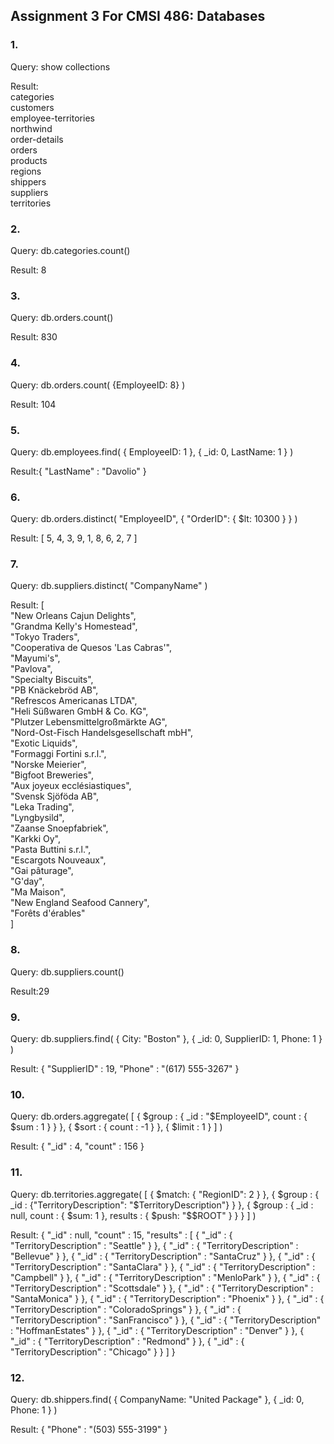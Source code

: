 ## Assignment 3 For CMSI 486: Databases

### 1.
Query: show collections

Result:\
categories\
customers\
employee-territories\
northwind\
order-details\
orders\
products\
regions\
shippers\
suppliers\
territories


### 2.
Query: db.categories.count()

Result: 8

### 3.
Query: db.orders.count()

Result: 830

### 4.
Query: db.orders.count( {EmployeeID: 8} )

Result: 104

### 5.
Query: db.employees.find( { EmployeeID: 1 }, { _id: 0, LastName: 1 } )

Result:{ "LastName" : "Davolio" }

### 6.
Query: db.orders.distinct( "EmployeeID", { "OrderID": { $lt: 10300 } } )

Result: [ 5, 4, 3, 9, 1, 8, 6, 2, 7 ]

### 7. 
Query: db.suppliers.distinct( "CompanyName" )

Result: [  
	"New Orleans Cajun Delights",  
	"Grandma Kelly's Homestead",  
	"Tokyo Traders",  
	"Cooperativa de Quesos 'Las Cabras'",  
	"Mayumi's",  
	"Pavlova",  
	"Specialty Biscuits",  
	"PB Knäckebröd AB",  
	"Refrescos Americanas LTDA",  
	"Heli Süßwaren GmbH & Co. KG",  
	"Plutzer Lebensmittelgroßmärkte AG",  
	"Nord-Ost-Fisch Handelsgesellschaft mbH",  
	"Exotic Liquids",  
	"Formaggi Fortini s.r.l.",  
	"Norske Meierier",  
	"Bigfoot Breweries",  
	"Aux joyeux ecclésiastiques",  
	"Svensk Sjöföda AB",  
	"Leka Trading",  
	"Lyngbysild",  
	"Zaanse Snoepfabriek",  
	"Karkki Oy",  
	"Pasta Buttini s.r.l.",  
	"Escargots Nouveaux",  
	"Gai pâturage",  
	"G'day",  
	"Ma Maison",  
	"New England Seafood Cannery",  
	"Forêts d'érables"  
]  

### 8. 
Query: db.suppliers.count()

Result:29

### 9. 
Query: db.suppliers.find( { City: "Boston" }, { _id: 0, SupplierID: 1, Phone: 1 } )

Result: { "SupplierID" : 19, "Phone" : "(617) 555-3267" }

### 10. 
Query: db.orders.aggregate( [ { $group : { _id : "$EmployeeID", count : { $sum : 1 } } }, { $sort : { count : -1 } }, { $limit : 1 } ] )

Result: { "_id" : 4, "count" : 156 }

### 11. 
Query: db.territories.aggregate( [ { $match: { "RegionID": 2 } }, { $group : { _id : {"TerritoryDescription": "$TerritoryDescription"} } }, { $group : { _id : null, count : { $sum: 1 }, results : { $push: "$$ROOT" } } } ] )

Result: { "_id" : null,
"count" : 15,
"results" : [ { "_id" : { "TerritoryDescription" : "Seattle" } },
{ "_id" : { "TerritoryDescription" : "Bellevue" } },
{ "_id" : { "TerritoryDescription" : "SantaCruz" } },
{ "_id" : { "TerritoryDescription" : "SantaClara" } },
{ "_id" : { "TerritoryDescription" : "Campbell" } },
{ "_id" : { "TerritoryDescription" : "MenloPark" } },
{ "_id" : { "TerritoryDescription" : "Scottsdale" } },
{ "_id" : { "TerritoryDescription" : "SantaMonica" } },
{ "_id" : { "TerritoryDescription" : "Phoenix" } },
{ "_id" : { "TerritoryDescription" : "ColoradoSprings" } },
{ "_id" : { "TerritoryDescription" : "SanFrancisco" } },
{ "_id" : { "TerritoryDescription" : "HoffmanEstates" } },
{ "_id" : { "TerritoryDescription" : "Denver" } },
{ "_id" : { "TerritoryDescription" : "Redmond" } },
{ "_id" : { "TerritoryDescription" : "Chicago" } } ] }

### 12. 
Query: db.shippers.find( { CompanyName: "United Package" }, { _id: 0, Phone: 1 } )

Result: { "Phone" : "(503) 555-3199" }








